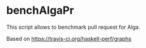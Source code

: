 # benchAlgaPr

This script allows to benchmark pull request for Alga.

Based on https://travis-ci.org/haskell-perf/graphs
